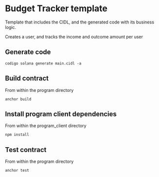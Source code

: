 # Budget Tracker template

Template that includes the CIDL, and the generated code with its business logic.

Creates a user, and tracks the income and outcome amount per user

## Generate code

```shell
codigo solana generate main.cidl -a
```

## Build contract

From within the program directory

```shell
anchor build
```

## Install program client dependencies

From within the program_client directory

```shell
npm install
```

## Test contract

From within the program directory

```shell
anchor test
```
